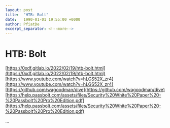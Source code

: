 ```yaml
---
layout: post
title:  "HTB: Bolt"
date:   1990-01-01 19:55:00 +0000
author: PfiatDe
excerpt_separator: <!--more-->
---
```


# HTB: Bolt
[https://0xdf.gitlab.io/2022/02/19/htb-bolt.html](https://0xdf.gitlab.io/2022/02/19/htb-bolt.html)
[https://www.youtube.com/watch?v=hLGS52X_zr4](https://www.youtube.com/watch?v=hLGS52X_zr4)
[https://github.com/wagoodman/dive](https://github.com/wagoodman/dive)
[https://help.passbolt.com/assets/files/Security%20White%20Paper%20-%20Passbolt%20Pro%20Edition.pdf](https://help.passbolt.com/assets/files/Security%20White%20Paper%20-%20Passbolt%20Pro%20Edition.pdf)

...
<!--more-->
